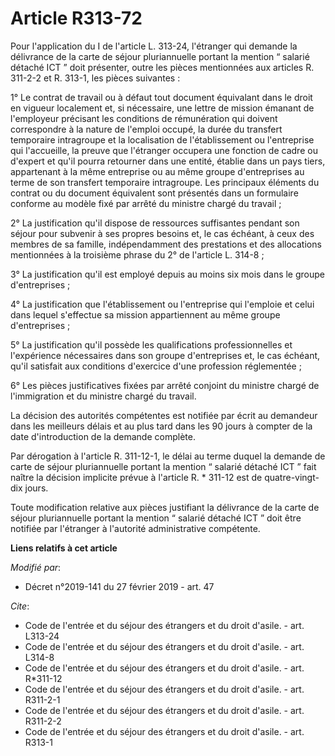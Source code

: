 # Article R313-72

Pour l'application du I de l'article L. 313-24, l'étranger qui demande la délivrance de la carte de séjour pluriannuelle
portant la mention “ salarié détaché ICT ” doit présenter, outre les pièces mentionnées aux articles R. 311-2-2 et R. 313-1,
les pièces suivantes :

1° Le contrat de travail ou à défaut tout document équivalant dans le droit en vigueur localement et, si nécessaire, une
lettre de mission émanant de l'employeur précisant les conditions de rémunération qui doivent correspondre à la nature de
l'emploi occupé, la durée du transfert temporaire intragroupe et la localisation de l'établissement ou l'entreprise qui
l'accueille, la preuve que l'étranger occupera une fonction de cadre ou d'expert et qu'il pourra retourner dans une entité,
établie dans un pays tiers, appartenant à la même entreprise ou au même groupe d'entreprises au terme de son transfert
temporaire intragroupe. Les principaux éléments du contrat ou du document équivalent sont présentés dans un formulaire
conforme au modèle fixé par arrêté du ministre chargé du travail ;

2° La justification qu'il dispose de ressources suffisantes pendant son séjour pour subvenir à ses propres besoins et, le cas
échéant, à ceux des membres de sa famille, indépendamment des prestations et des allocations mentionnées à la troisième
phrase du 2° de l'article L. 314-8 ;

3° La justification qu'il est employé depuis au moins six mois dans le groupe d'entreprises ;

4° La justification que l'établissement ou l'entreprise qui l'emploie et celui dans lequel s'effectue sa mission
appartiennent au même groupe d'entreprises ;

5° La justification qu'il possède les qualifications professionnelles et l'expérience nécessaires dans son groupe
d'entreprises et, le cas échéant, qu'il satisfait aux conditions d'exercice d'une profession réglementée ;

6° Les pièces justificatives fixées par arrêté conjoint du ministre chargé de l'immigration et du ministre chargé du travail.

La décision des autorités compétentes est notifiée par écrit au demandeur dans les meilleurs délais et au plus tard dans les
90 jours à compter de la date d'introduction de la demande complète.

Par dérogation à l'article R. 311-12-1, le délai au terme duquel la demande de carte de séjour pluriannuelle portant la
mention “ salarié détaché ICT ” fait naître la décision implicite prévue à l'article R. * 311-12 est de quatre-vingt-dix
jours.

Toute modification relative aux pièces justifiant la délivrance de la carte de séjour pluriannuelle portant la mention “
salarié détaché ICT ” doit être notifiée par l'étranger à l'autorité administrative compétente.

**Liens relatifs à cet article**

_Modifié par_:

  - Décret n°2019-141 du 27 février 2019 - art. 47

_Cite_:

  - Code de l'entrée et du séjour des étrangers et du droit d'asile. - art. L313-24
  - Code de l'entrée et du séjour des étrangers et du droit d'asile. - art. L314-8
  - Code de l'entrée et du séjour des étrangers et du droit d'asile. - art. R*311-12
  - Code de l'entrée et du séjour des étrangers et du droit d'asile. - art. R311-2-1
  - Code de l'entrée et du séjour des étrangers et du droit d'asile. - art. R311-2-2
  - Code de l'entrée et du séjour des étrangers et du droit d'asile. - art. R313-1
